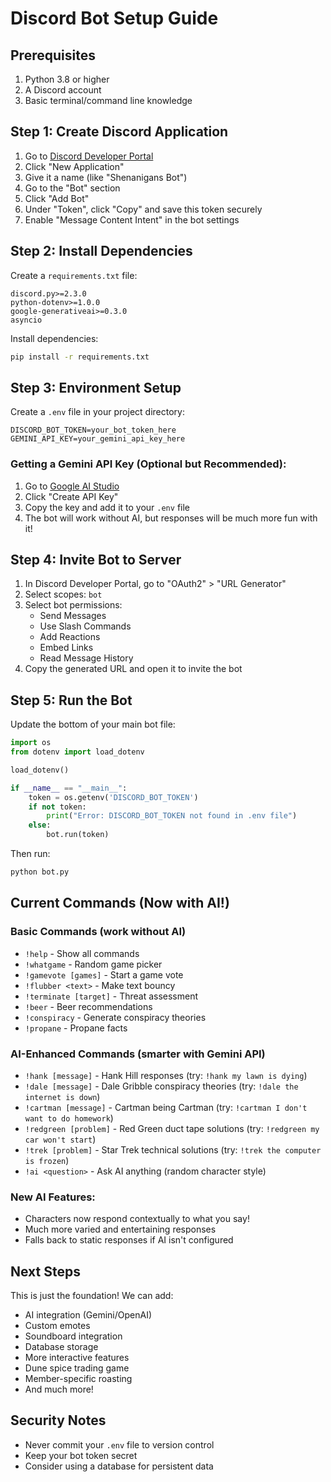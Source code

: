 # Discord Bot Setup Guide

## Prerequisites

1. Python 3.8 or higher
2. A Discord account
3. Basic terminal/command line knowledge

## Step 1: Create Discord Application

1. Go to [Discord Developer Portal](https://discord.com/developers/applications)
2. Click "New Application"
3. Give it a name (like "Shenanigans Bot")
4. Go to the "Bot" section
5. Click "Add Bot"
6. Under "Token", click "Copy" and save this token securely
7. Enable "Message Content Intent" in the bot settings

## Step 2: Install Dependencies

Create a `requirements.txt` file:
```
discord.py>=2.3.0
python-dotenv>=1.0.0
google-generativeai>=0.3.0
asyncio
```

Install dependencies:
```bash
pip install -r requirements.txt
```

## Step 3: Environment Setup

Create a `.env` file in your project directory:
```
DISCORD_BOT_TOKEN=your_bot_token_here
GEMINI_API_KEY=your_gemini_api_key_here
```

### Getting a Gemini API Key (Optional but Recommended):
1. Go to [Google AI Studio](https://makersuite.google.com/app/apikey)
2. Click "Create API Key"
3. Copy the key and add it to your `.env` file
4. The bot will work without AI, but responses will be much more fun with it!

## Step 4: Invite Bot to Server

1. In Discord Developer Portal, go to "OAuth2" > "URL Generator"
2. Select scopes: `bot`
3. Select bot permissions: 
   - Send Messages
   - Use Slash Commands
   - Add Reactions
   - Embed Links
   - Read Message History
4. Copy the generated URL and open it to invite the bot

## Step 5: Run the Bot

Update the bottom of your main bot file:
```python
import os
from dotenv import load_dotenv

load_dotenv()

if __name__ == "__main__":
    token = os.getenv('DISCORD_BOT_TOKEN')
    if not token:
        print("Error: DISCORD_BOT_TOKEN not found in .env file")
    else:
        bot.run(token)
```

Then run:
```bash
python bot.py
```

## Current Commands (Now with AI!)

### Basic Commands (work without AI)
- `!help` - Show all commands
- `!whatgame` - Random game picker  
- `!gamevote [games]` - Start a game vote
- `!flubber <text>` - Make text bouncy
- `!terminate [target]` - Threat assessment
- `!beer` - Beer recommendations
- `!conspiracy` - Generate conspiracy theories
- `!propane` - Propane facts

### AI-Enhanced Commands (smarter with Gemini API)
- `!hank [message]` - Hank Hill responses (try: `!hank my lawn is dying`)
- `!dale [message]` - Dale Gribble conspiracy theories (try: `!dale the internet is down`) 
- `!cartman [message]` - Cartman being Cartman (try: `!cartman I don't want to do homework`)
- `!redgreen [problem]` - Red Green duct tape solutions (try: `!redgreen my car won't start`)
- `!trek [problem]` - Star Trek technical solutions (try: `!trek the computer is frozen`)
- `!ai <question>` - Ask AI anything (random character style)

### New AI Features:
- Characters now respond contextually to what you say!
- Much more varied and entertaining responses
- Falls back to static responses if AI isn't configured

## Next Steps

This is just the foundation! We can add:
- AI integration (Gemini/OpenAI)
- Custom emotes
- Soundboard integration
- Database storage
- More interactive features
- Dune spice trading game
- Member-specific roasting
- And much more!

## Security Notes

- Never commit your `.env` file to version control
- Keep your bot token secret
- Consider using a database for persistent data
